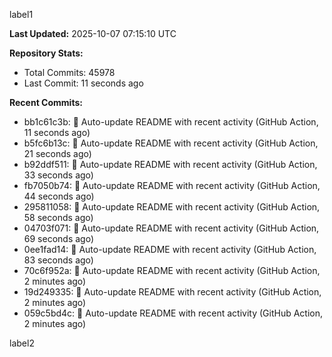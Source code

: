 
label1 
<!-- ACTIVITY_START -->
**Last Updated:** 2025-10-07 07:15:10 UTC

**Repository Stats:**
- Total Commits: 45978
- Last Commit: 11 seconds ago

**Recent Commits:**
- bb1c61c3b: 🤖 Auto-update README with recent activity (GitHub Action, 11 seconds ago)
- b5fc6b13c: 🤖 Auto-update README with recent activity (GitHub Action, 21 seconds ago)
- b92ddf511: 🤖 Auto-update README with recent activity (GitHub Action, 33 seconds ago)
- fb7050b74: 🤖 Auto-update README with recent activity (GitHub Action, 44 seconds ago)
- 295811058: 🤖 Auto-update README with recent activity (GitHub Action, 58 seconds ago)
- 04703f071: 🤖 Auto-update README with recent activity (GitHub Action, 69 seconds ago)
- 0ee1fad14: 🤖 Auto-update README with recent activity (GitHub Action, 83 seconds ago)
- 70c6f952a: 🤖 Auto-update README with recent activity (GitHub Action, 2 minutes ago)
- 19d249335: 🤖 Auto-update README with recent activity (GitHub Action, 2 minutes ago)
- 059c5bd4c: 🤖 Auto-update README with recent activity (GitHub Action, 2 minutes ago)
<!-- ACTIVITY_END -->

label2
